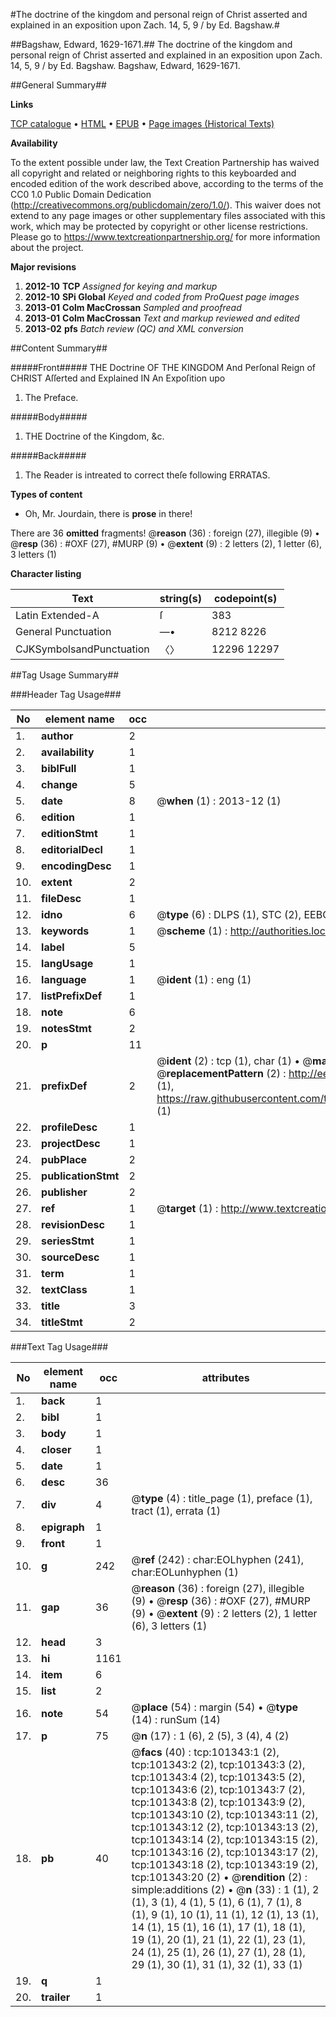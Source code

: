 #The doctrine of the kingdom and personal reign of Christ asserted and explained in an exposition upon Zach. 14, 5, 9 / by Ed. Bagshaw.#

##Bagshaw, Edward, 1629-1671.##
The doctrine of the kingdom and personal reign of Christ asserted and explained in an exposition upon Zach. 14, 5, 9 / by Ed. Bagshaw.
Bagshaw, Edward, 1629-1671.

##General Summary##

**Links**

[TCP catalogue](http://www.ota.ox.ac.uk/tcp/)  • 
[HTML](http://tei.it.ox.ac.uk/tcp/Texts-HTML/free/A29/A29100.html)  • 
[EPUB](http://tei.it.ox.ac.uk/tcp/Texts-EPUB/free/A29/A29100.epub) • 
[Page images (Historical Texts)](https://historicaltexts.jisc.ac.uk/eebo-13686596e)

**Availability**

To the extent possible under law, the Text Creation Partnership has waived all copyright and related or neighboring rights to this keyboarded and encoded edition of the work described above, according to the terms of the CC0 1.0 Public Domain Dedication (http://creativecommons.org/publicdomain/zero/1.0/). This waiver does not extend to any page images or other supplementary files associated with this work, which may be protected by copyright or other license restrictions. Please go to https://www.textcreationpartnership.org/ for more information about the project.

**Major revisions**

1. __2012-10__ __TCP__ *Assigned for keying and markup*
1. __2012-10__ __SPi Global__ *Keyed and coded from ProQuest page images*
1. __2013-01__ __Colm MacCrossan__ *Sampled and proofread*
1. __2013-01__ __Colm MacCrossan__ *Text and markup reviewed and edited*
1. __2013-02__ __pfs__ *Batch review (QC) and XML conversion*

##Content Summary##

#####Front#####
THE Doctrine OF THE KINGDOM And Perſonal Reign of CHRIST Aſſerted and Explained IN An Expoſition upo
1. The Preface.

#####Body#####

1. THE Doctrine of the Kingdom, &c.

#####Back#####

1. The Reader is intreated to correct theſe following ERRATAS.

**Types of content**

  * Oh, Mr. Jourdain, there is **prose** in there!

There are 36 **omitted** fragments! 
 @__reason__ (36) : foreign (27), illegible (9)  •  @__resp__ (36) : #OXF (27), #MURP (9)  •  @__extent__ (9) : 2 letters (2), 1 letter (6), 3 letters (1)

**Character listing**


|Text|string(s)|codepoint(s)|
|---|---|---|
|Latin Extended-A|ſ|383|
|General Punctuation|—•|8212 8226|
|CJKSymbolsandPunctuation|〈〉|12296 12297|

##Tag Usage Summary##

###Header Tag Usage###

|No|element name|occ|attributes|
|---|---|---|---|
|1.|__author__|2||
|2.|__availability__|1||
|3.|__biblFull__|1||
|4.|__change__|5||
|5.|__date__|8| @__when__ (1) : 2013-12 (1)|
|6.|__edition__|1||
|7.|__editionStmt__|1||
|8.|__editorialDecl__|1||
|9.|__encodingDesc__|1||
|10.|__extent__|2||
|11.|__fileDesc__|1||
|12.|__idno__|6| @__type__ (6) : DLPS (1), STC (2), EEBO-CITATION (1), OCLC (1), VID (1)|
|13.|__keywords__|1| @__scheme__ (1) : http://authorities.loc.gov/ (1)|
|14.|__label__|5||
|15.|__langUsage__|1||
|16.|__language__|1| @__ident__ (1) : eng (1)|
|17.|__listPrefixDef__|1||
|18.|__note__|6||
|19.|__notesStmt__|2||
|20.|__p__|11||
|21.|__prefixDef__|2| @__ident__ (2) : tcp (1), char (1)  •  @__matchPattern__ (2) : ([0-9\-]+):([0-9IVX]+) (1), (.+) (1)  •  @__replacementPattern__ (2) : http://eebo.chadwyck.com/downloadtiff?vid=$1&page=$2 (1), https://raw.githubusercontent.com/textcreationpartnership/Texts/master/tcpchars.xml#$1 (1)|
|22.|__profileDesc__|1||
|23.|__projectDesc__|1||
|24.|__pubPlace__|2||
|25.|__publicationStmt__|2||
|26.|__publisher__|2||
|27.|__ref__|1| @__target__ (1) : http://www.textcreationpartnership.org/docs/. (1)|
|28.|__revisionDesc__|1||
|29.|__seriesStmt__|1||
|30.|__sourceDesc__|1||
|31.|__term__|1||
|32.|__textClass__|1||
|33.|__title__|3||
|34.|__titleStmt__|2||


###Text Tag Usage###

|No|element name|occ|attributes|
|---|---|---|---|
|1.|__back__|1||
|2.|__bibl__|1||
|3.|__body__|1||
|4.|__closer__|1||
|5.|__date__|1||
|6.|__desc__|36||
|7.|__div__|4| @__type__ (4) : title_page (1), preface (1), tract (1), errata (1)|
|8.|__epigraph__|1||
|9.|__front__|1||
|10.|__g__|242| @__ref__ (242) : char:EOLhyphen (241), char:EOLunhyphen (1)|
|11.|__gap__|36| @__reason__ (36) : foreign (27), illegible (9)  •  @__resp__ (36) : #OXF (27), #MURP (9)  •  @__extent__ (9) : 2 letters (2), 1 letter (6), 3 letters (1)|
|12.|__head__|3||
|13.|__hi__|1161||
|14.|__item__|6||
|15.|__list__|2||
|16.|__note__|54| @__place__ (54) : margin (54)  •  @__type__ (14) : runSum (14)|
|17.|__p__|75| @__n__ (17) : 1 (6), 2 (5), 3 (4), 4 (2)|
|18.|__pb__|40| @__facs__ (40) : tcp:101343:1 (2), tcp:101343:2 (2), tcp:101343:3 (2), tcp:101343:4 (2), tcp:101343:5 (2), tcp:101343:6 (2), tcp:101343:7 (2), tcp:101343:8 (2), tcp:101343:9 (2), tcp:101343:10 (2), tcp:101343:11 (2), tcp:101343:12 (2), tcp:101343:13 (2), tcp:101343:14 (2), tcp:101343:15 (2), tcp:101343:16 (2), tcp:101343:17 (2), tcp:101343:18 (2), tcp:101343:19 (2), tcp:101343:20 (2)  •  @__rendition__ (2) : simple:additions (2)  •  @__n__ (33) : 1 (1), 2 (1), 3 (1), 4 (1), 5 (1), 6 (1), 7 (1), 8 (1), 9 (1), 10 (1), 11 (1), 12 (1), 13 (1), 14 (1), 15 (1), 16 (1), 17 (1), 18 (1), 19 (1), 20 (1), 21 (1), 22 (1), 23 (1), 24 (1), 25 (1), 26 (1), 27 (1), 28 (1), 29 (1), 30 (1), 31 (1), 32 (1), 33 (1)|
|19.|__q__|1||
|20.|__trailer__|1||
